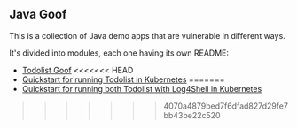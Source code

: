 ## Java Goof

This is a collection of Java demo apps that are vulnerable in different ways.

It's divided into modules, each one having its own README:

* [Todolist Goof](todolist-goof/README.md)
<<<<<<< HEAD
* [Quickstart for running Todolist in Kubernetes](README-K8S.md)
=======
* [Quickstart for running both Todolist with Log4Shell in Kubernetes](README-K8S.md)
>>>>>>> 4070a4879bed7f6dfad827d29fe7bb43be22c520
